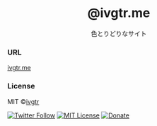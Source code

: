 <h1 align="center">@ivgtr.me</h1>
<p align="center">色とりどりなサイト</p>

### URL
[ivgtr.me](https://ivgtr.me)

### License
MIT ©[ivgtr](https://github.com/ivgtr)


[![Twitter Follow](https://img.shields.io/twitter/follow/mawaru_hana?style=social)](https://twitter.com/mawaru_hana) [![MIT License](http://img.shields.io/badge/license-MIT-blue.svg?style=flat)](LICENSE) [![Donate](https://img.shields.io/badge/%EF%BC%84-support-green.svg?style=flat-square)](https://www.buymeacoffee.com/ivgtr)  